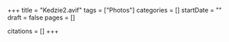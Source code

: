 +++
title = "Kedzie2.avif"
tags = ["Photos"]
categories = []
startDate = ""
draft = false
pages = []

citations = []
+++
